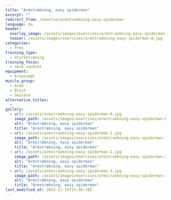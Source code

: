 ```yaml
---
title: "Armstrækning, easy spiderman"
excerpt: ""
redirect_from: /oevelse/armstraekning-easy-spiderman
language: da
header:
  overlay_image: /assets/images/exercises/armstraekning-easy-spiderman-0.jpg
  teaser: /assets/images/exercises/armstraekning-easy-spiderman-0.jpg
categories:
  - Pres
training_type: 
  - Styrketræning
training_focus: 
  - skub vandret
equipment:
  - kropsvægt
muscle_group:
  - Arme
  - Bryst
  - Skuldre
alternative_titles:
  - 
gallery:
  - url: /assets/armstraekning-easy-spiderman-0.jpg
    image_path: /assets/images/exercises/armstraekning-easy-spiderman-0.jpg
    alt: "Armstrækning, easy spiderman"
    title: "Armstrækning, easy spiderman"
  - url: /assets/armstraekning-easy-spiderman-1.jpg
    image_path: /assets/images/exercises/armstraekning-easy-spiderman-1.jpg
    alt: "Armstrækning, easy spiderman"
    title: "Armstrækning, easy spiderman"
  - url: /assets/armstraekning-easy-spiderman-2.jpg
    image_path: /assets/images/exercises/armstraekning-easy-spiderman-2.jpg
    alt: "Armstrækning, easy spiderman"
    title: "Armstrækning, easy spiderman"
  - url: /assets/armstraekning-easy-spiderman-3.jpg
    image_path: /assets/images/exercises/armstraekning-easy-spiderman-3.jpg
    alt: "Armstrækning, easy spiderman"
    title: "Armstrækning, easy spiderman"
last_modified_at: 2014-11-15T15:36:19Z
---
```




